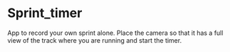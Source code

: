 # Sprint_timer
App to record your own sprint alone. Place the camera so that it has a full view of the track where you are running and start the timer.
